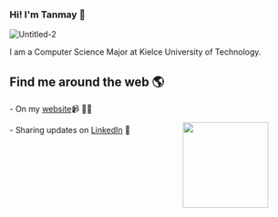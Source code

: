 
### Hi! I'm Tanmay 👋
![Untitled-2](https://user-images.githubusercontent.com/68065642/195982716-ab9f7bda-0da6-4f1d-872a-e4dd88dcd14d.png)

I am a Computer Science Major at Kielce University of Technology.


## Find me around the web 🌎 <img align="right" width="150" height="150" style="padding: 50px;" src="https://user-images.githubusercontent.com/68065642/195982887-e31124c4-23b4-4f8c-87f9-010838f47527.gif?raw=true"></a>

<p>- On my <a href="https://www.tanmay.eu">website</a>📹 ✍🏾</p>
<p>- Sharing updates on <a href="https://www.linkedin.com/in/tanmay-nandanikar/">LinkedIn</a> 💼</p>

<!--
**sprices-exist/sprices-exist** is a ✨ _special_ ✨ repository because its `README.md` (this file) appears on your GitHub profile.

Here are some ideas to get you started:

- 🔭 I’m currently working on ...
- 🌱 I’m currently learning ...
- 👯 I’m looking to collaborate on ...
- 🤔 I’m looking for help with ...
- 💬 Ask me about ...
- 📫 How to reach me: ...
- 😄 Pronouns: ...
- ⚡ Fun fact: ...
-->
